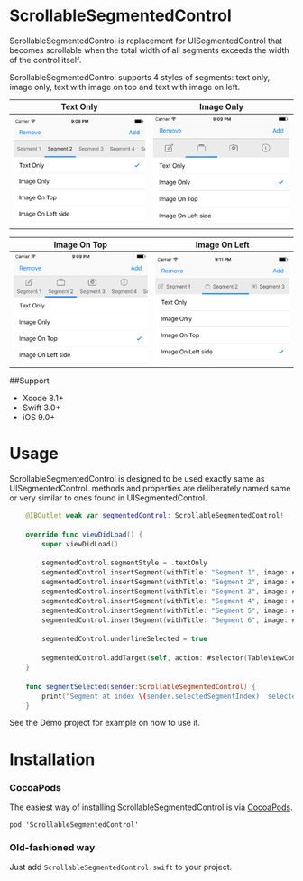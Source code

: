 # ScrollableSegmentedControl

ScrollableSegmentedControl is replacement for UISegmentedControl that becomes scrollable when the total width of all segments exceeds the width of the control itself. 

ScrollableSegmentedControl supports 4 styles of segments: text only, image only, text with image on top and text with image on left. 

|           Text Only           |           Image Only            |
|-------------------------------|---------------------------------|
|![Demo](Demo/text_only.png)    |![Demo](Demo/image_only.png)     |


|           Image On Top        |           Image On Left         |
|-------------------------------|---------------------------------|
|![Demo](Demo/image_on_top.png) |![Demo](Demo/image_on_left.png)  |



##Support

- Xcode 8.1+
- Swift 3.0+
- iOS 9.0+


# Usage

ScrollableSegmentedControl is designed to be used exactly same as UISegmentedControl. methods and properties are deliberately named same or very similar to ones found in UISegmentedControl.

```swift
    @IBOutlet weak var segmentedControl: ScrollableSegmentedControl!
    
    override func viewDidLoad() {
        super.viewDidLoad()

        segmentedControl.segmentStyle = .textOnly
        segmentedControl.insertSegment(withTitle: "Segment 1", image: #imageLiteral(resourceName: "segment-1"), at: 0)
        segmentedControl.insertSegment(withTitle: "Segment 2", image: #imageLiteral(resourceName: "segment-2"), at: 1)
        segmentedControl.insertSegment(withTitle: "Segment 3", image: #imageLiteral(resourceName: "segment-3"), at: 2)
        segmentedControl.insertSegment(withTitle: "Segment 4", image: #imageLiteral(resourceName: "segment-4"), at: 3)
        segmentedControl.insertSegment(withTitle: "Segment 5", image: #imageLiteral(resourceName: "segment-5"), at: 4)
        segmentedControl.insertSegment(withTitle: "Segment 6", image: #imageLiteral(resourceName: "segment-6"), at: 5)
        
        segmentedControl.underlineSelected = true
        
        segmentedControl.addTarget(self, action: #selector(TableViewController.segmentSelected(sender:)), for: .valueChanged)
    }
    
    func segmentSelected(sender:ScrollableSegmentedControl) {
        print("Segment at index \(sender.selectedSegmentIndex)  selected")
    }
```

See the Demo project for example on how to use it. 


# Installation

### CocoaPods
The easiest way of installing ScrollableSegmentedControl is via [CocoaPods](http://cocoapods.org/). 

```
pod 'ScrollableSegmentedControl'
```

### Old-fashioned way
Just add `ScrollableSegmentedControl.swift` to your project.